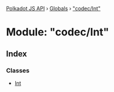 [Polkadot JS API](../README.md) › [Globals](../globals.md) › ["codec/Int"](_codec_int_.md)

# Module: "codec/Int"

## Index

### Classes

* [Int](../classes/_codec_int_.int.md)
